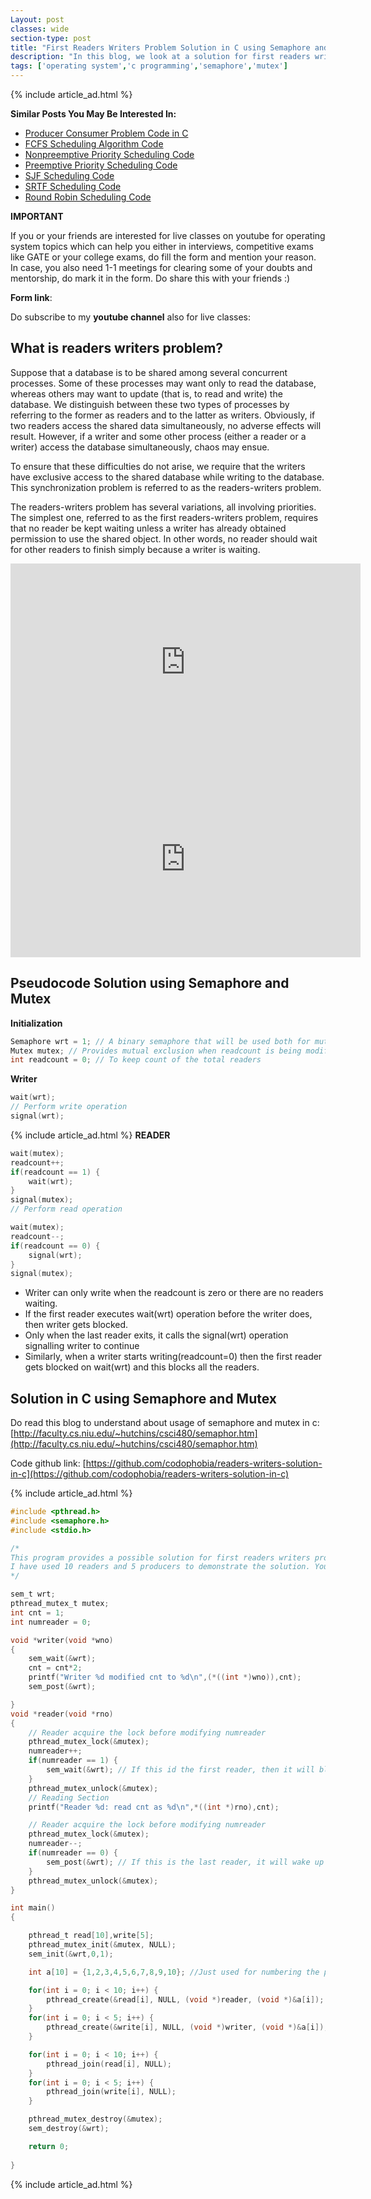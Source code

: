 ```yaml
---
Layout: post
classes: wide
section-type: post
title: "First Readers Writers Problem Solution in C using Semaphore and Mutex"
description: "In this blog, we look at a solution for first readers writers problem using semaphore and mutex"
tags: ['operating system','c programming','semaphore','mutex']
---
```

{% include article_ad.html %}

**Similar Posts You May Be Interested In:**

* [Producer Consumer Problem Code in C](https://shivammitra.com/c/producer-consumer-problem-in-c/)
* [FCFS Scheduling Algorithm Code](https://codophobia.github.io/operating%20system/fcfs-scheduling-program/)
* [Nonpreemptive Priority Scheduling Code](https://shivammitra.com/operating%20system/nonpreemptive-priority-scheduling/)
* [Preemptive Priority Scheduling Code](https://shivammitra.com/operating%20system/preemptive-priority-program/)
* [SJF Scheduling Code](https://shivammitra.com/operating%20system/sjf-scheduling-program/)
* [SRTF Scheduling Code](https://shivammitra.com/operating%20system/srtf-scheduling-program/)
* [Round Robin Scheduling Code](https://shivammitra.com/operating%20system/roundrobin-scheduling-program/)

**IMPORTANT**

If you or your friends are interested for live classes on youtube for operating system topics which can help you either in interviews, competitive exams like GATE or your college exams, do fill the form and mention your reason. In case, you also need 1-1 meetings for clearing some of your doubts and mentorship, do mark it in the form. Do share this with your friends :)

**Form link**: [](https://bit.ly/2LVLWWy)

Do subscribe to my **youtube channel** also for live classes: [](https://www.youtube.com/c/codophobia)

## What is readers writers problem?

Suppose that a database is to be shared among several concurrent processes.
Some of these processes may want only to read the database, whereas others
may want to update (that is, to read and write) the database. We distinguish
between these two types of processes by referring to the former as readers
and to the latter as writers. Obviously, if two readers access the shared data
simultaneously, no adverse effects will result. However, if a writer and some
other process (either a reader or a writer) access the database simultaneously,
chaos may ensue.

To ensure that these difficulties do not arise, we require that the writers
have exclusive access to the shared database while writing to the database. This
synchronization problem is referred to as the readers-writers problem. 

The readers-writers problem has several variations, all involving
priorities. The simplest one, referred to as the first readers-writers problem,
requires that no reader be kept waiting unless a writer has already obtained
permission to use the shared object. In other words, no reader should wait for
other readers to finish simply because a writer is waiting.

<iframe width="560" height="315" src="https://www.youtube.com/embed/-DLCGdiRdMM" frameborder="0" allow="accelerometer; autoplay; encrypted-media; gyroscope; picture-in-picture" allowfullscreen></iframe>

<iframe width="560" height="315" src="https://www.youtube.com/embed/SjUSnpsJEQs" frameborder="0" allow="accelerometer; autoplay; encrypted-media; gyroscope; picture-in-picture" allowfullscreen></iframe>

## Pseudocode Solution using Semaphore and Mutex

**Initialization**

```c
Semaphore wrt = 1; // A binary semaphore that will be used both for mutual exclusion and signalling
Mutex mutex; // Provides mutual exclusion when readcount is being modified
int readcount = 0; // To keep count of the total readers
```

**Writer**

```c
wait(wrt);
// Perform write operation
signal(wrt);
```
{% include article_ad.html %}
**READER**

```c
wait(mutex);
readcount++;
if(readcount == 1) {
    wait(wrt);
}
signal(mutex);
// Perform read operation

wait(mutex);
readcount--;
if(readcount == 0) {
    signal(wrt);
}
signal(mutex);
```

* Writer can only write when the readcount is zero or there are no readers waiting.
* If the first reader executes wait(wrt) operation before the writer does, then writer gets blocked.
* Only when the last reader exits, it calls the signal(wrt) operation signalling writer to continue
* Similarly, when a writer starts writing(readcount=0) then the first reader gets blocked on wait(wrt) and this blocks all the readers.

## Solution in C using Semaphore and Mutex

Do read this blog to understand about usage of semaphore and mutex in c: [http://faculty.cs.niu.edu/~hutchins/csci480/semaphor.htm](http://faculty.cs.niu.edu/~hutchins/csci480/semaphor.htm)

Code github link: [https://github.com/codophobia/readers-writers-solution-in-c](https://github.com/codophobia/readers-writers-solution-in-c)

{% include article_ad.html %}
```c
#include <pthread.h>
#include <semaphore.h>
#include <stdio.h>

/*
This program provides a possible solution for first readers writers problem using mutex and semaphore.
I have used 10 readers and 5 producers to demonstrate the solution. You can always play with these values.
*/

sem_t wrt;
pthread_mutex_t mutex;
int cnt = 1;
int numreader = 0;

void *writer(void *wno)
{   
    sem_wait(&wrt);
    cnt = cnt*2;
    printf("Writer %d modified cnt to %d\n",(*((int *)wno)),cnt);
    sem_post(&wrt);

}
void *reader(void *rno)
{   
    // Reader acquire the lock before modifying numreader
    pthread_mutex_lock(&mutex);
    numreader++;
    if(numreader == 1) {
        sem_wait(&wrt); // If this id the first reader, then it will block the writer
    }
    pthread_mutex_unlock(&mutex);
    // Reading Section
    printf("Reader %d: read cnt as %d\n",*((int *)rno),cnt);

    // Reader acquire the lock before modifying numreader
    pthread_mutex_lock(&mutex);
    numreader--;
    if(numreader == 0) {
        sem_post(&wrt); // If this is the last reader, it will wake up the writer.
    }
    pthread_mutex_unlock(&mutex);
}

int main()
{   

    pthread_t read[10],write[5];
    pthread_mutex_init(&mutex, NULL);
    sem_init(&wrt,0,1);

    int a[10] = {1,2,3,4,5,6,7,8,9,10}; //Just used for numbering the producer and consumer

    for(int i = 0; i < 10; i++) {
        pthread_create(&read[i], NULL, (void *)reader, (void *)&a[i]);
    }
    for(int i = 0; i < 5; i++) {
        pthread_create(&write[i], NULL, (void *)writer, (void *)&a[i]);
    }

    for(int i = 0; i < 10; i++) {
        pthread_join(read[i], NULL);
    }
    for(int i = 0; i < 5; i++) {
        pthread_join(write[i], NULL);
    }

    pthread_mutex_destroy(&mutex);
    sem_destroy(&wrt);

    return 0;
    
}
```
{% include article_ad.html %}
